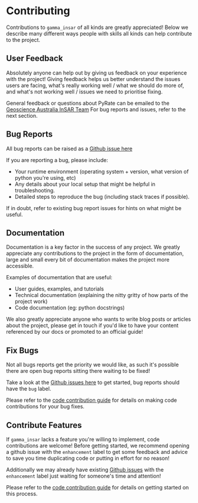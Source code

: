 # Contributing #

Contributions to `gamma_insar` of all kinds are greatly appreciated!
Below we describe many different ways people with skills all kinds can help contribute to the project.

## User Feedback ##

Absolutely anyone can help out by giving us feedback on your experience with the project!  Giving feedback helps us better understand the issues users are facing, what's really working well / what we should do more of, and what's not working well / issues we need to prioritise fixing.

General feedback or questions about PyRate can be emailed to the [Geoscience Australia InSAR Team](insar@ga.gov.au)
For bug reports and issues, refer to the next section.

## Bug Reports ##

All bug reports can be raised as a [Github issue here](https://github.com/GeoscienceAustralia/gamma_insar/issues)

If you are reporting a bug, please include:
 * Your runtime environment (operating system + version, what version of python you're using, etc)
 * Any details about your local setup that might be helpful in troubleshooting.
 * Detailed steps to reproduce the bug (including stack traces if possible).

If in doubt, refer to existing bug report issues for hints on what might be useful.

## Documentation ##

Documentation is a key factor in the success of any project.  We greatly appreciate any contributions to the project in the form of documentation, large and small every bit of documentation makes the project more accessible.

Examples of documentation that are useful:
 * User guides, examples, and tutorials
 * Technical documentation (explaining the nitty gritty of how parts of the project work)
 * Code documentation (eg: python docstrings)

We also greatly appreciate anyone who wants to write blog posts or articles about the project, please get in touch if you'd like to have your content referenced by our docs or promoted to an official guide!

## Fix Bugs ##

Not all bugs reports get the priority we would like, as such it's possible there are open bug reports sitting there waiting to be fixed!

Take a look at the [Github issues here](https://github.com/GeoscienceAustralia/gamma_insar/issues) to get started, bug reports should have the `bug` label.

Please refer to the [code contribution guide](ContributingCode.md) for details on making code contributions for your bug fixes.

## Contribute Features ##

If `gamma_insar` lacks a feature you're willing to implement, code contributions are welcome!  Before getting started, we recommend opening a github issue with the `enhancement` label to get some feedback and advice to save you time duplicating code or putting in effort for no reason!

Additionally we may already have existing [Github issues](https://github.com/GeoscienceAustralia/gamma_insar/issues) with the `enhancement` label just waiting for someone's time and attention!

Please refer to the [code contribution guide](ContributingCode.md) for details on getting started on this process.

